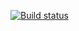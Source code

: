 [![Build status](https://ci.appveyor.com/api/projects/status/n5a4bemvi59ujt4l/branch/master?svg=true)](https://ci.appveyor.com/project/StalsXL/java-a-3/branch/master)
